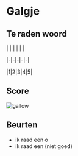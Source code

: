 # Galgje

## Te raden woord

| | | | | |

|-|-|-|-|-|

|1|2|3|4|5|

## Score
![gallow](./images/2.png)

## Beurten
* ik raad een o
* ik raad een  (niet goed)